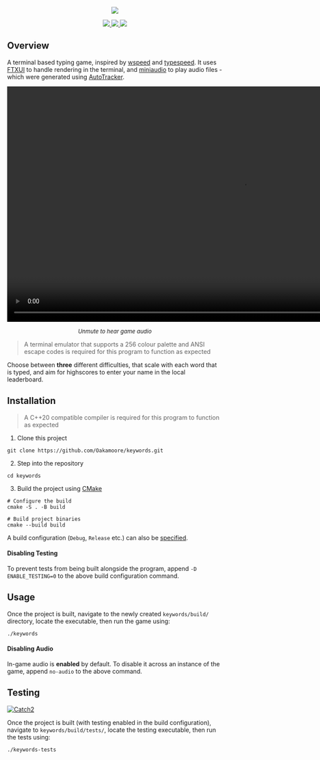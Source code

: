 <p align="center">
  <img src="https://github.com/user-attachments/assets/65a2fba8-793b-4db0-83d1-9e87e610558e"/>
</p>

<p align="center">
	<a href="https://github.com/Oakamoore/keywords/blob/main/LICENSE">
		<img src="https://img.shields.io/badge/License-MIT-green">
	</a>
	<a href="https://github.com/ArthurSonzogni/FTXUI">
		<img src="https://img.shields.io/badge/FTXUI-5.0.0-orange">
	</a>
	<a href="https://github.com/mackron/miniaudio">
		<img src="https://img.shields.io/badge/miniaudio-0.11.21-orange">
	</a>
</p>

## Overview 

A terminal based typing game, inspired by [wspeed](https://bisqwit.iki.fi/wspeed/) and [typespeed](https://typespeed.sourceforge.net/). It uses [FTXUI](https://github.com/ArthurSonzogni/FTXUI) to handle rendering in the terminal, and [miniaudio](https://github.com/mackron/miniaudio) to play audio files - which were generated using [AutoTracker](https://www.vitling.xyz/toys/autotracker/).

<p align="center">
	<video src="https://github.com/user-attachments/assets/647c2d93-bdfd-44a4-a480-3f5b4e36f20d" width=1100/>
</p>

<p align="center">
	<i><font size=2>Unmute to hear game audio</font></i>
</p>

> A terminal emulator that supports a 256 colour palette and ANSI escape codes is required for this program to function as expected

Choose between **three** different difficulties, that scale with each word that is typed, and aim for highscores to enter your name in the local leaderboard.

## Installation

> A C++20 compatible compiler is required for this program to function as expected

1. Clone this project 

```shell
git clone https://github.com/Oakamoore/keywords.git
```

2. Step into the repository

```shell
cd keywords
```

3. Build the project using [CMake](https://cmake.org/)

```shell
# Configure the build
cmake -S . -B build

# Build project binaries
cmake --build build
```

A build configuration (`Debug`, `Release` etc.) can also be [specified](https://gist.github.com/Oakamoore/685838c1b4a4c64a008f5461ac9323b5).

#### Disabling Testing

To prevent tests from being built alongside the program, append `-D ENABLE_TESTING=0` to the above build configuration command.

## Usage

Once the project is built, navigate to the newly created `keywords/build/` directory, locate the executable, then run the game using:

```shell
./keywords
```

#### Disabling Audio

In-game audio is **enabled** by default. To disable it across an instance of the game, append `no-audio` to the above command. 

## Testing

[![Catch2](https://img.shields.io/badge/Catch2-3.6.0-orange)](https://github.com/catchorg/Catch2/tree/devel)

Once the project is built (with testing enabled in the build configuration), navigate to `keywords/build/tests/`, locate the testing executable, then run the tests using:

```shell
./keywords-tests
```